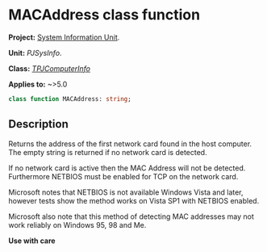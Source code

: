 # MACAddress class function

**Project:** [System Information Unit](../API.md).

**Unit:** _PJSysInfo_.

**Class:** _[TPJComputerInfo](./TPJComputerInfo.md)_

**Applies to:** ~>5.0

```pascal
class function MACAddress: string;
```

## Description

Returns the address of the first network card found in the host computer. The empty string is returned if no network card is detected.

If no network card is active then the MAC Address will not be detected. Furthermore NETBIOS must be enabled for TCP on the network card.

Microsoft notes that NETBIOS is not available Windows Vista and later, however tests show the method works on Vista SP1 with NETBIOS enabled.

Microsoft also note that this method of detecting MAC addresses may not work reliably on Windows 95, 98 and Me.

**Use with care**
